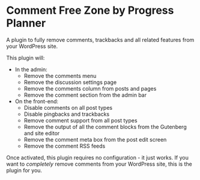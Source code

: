 # Comment Free Zone by Progress Planner

A plugin to fully remove comments, trackbacks and all related features from your WordPress site.

This plugin will:

* In the admin:
    * Remove the comments menu
    * Remove the discussion settings page
    * Remove the comments column from posts and pages
    * Remove the comment section from the admin bar
* On the front-end:
    * Disable comments on all post types
    * Disable pingbacks and trackbacks
    * Remove comment support from all post types
    * Remove the output of all the comment blocks from the Gutenberg and site editor
    * Remove the comment meta box from the post edit screen
    * Remove the comment RSS feeds

Once activated, this plugin requires no configuration - it just works. If you want to _completely_ remove comments from your WordPress site, this is the plugin for you.
